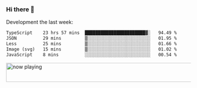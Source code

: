 ### Hi there 👋

Development the last week:
<!--START_SECTION:waka-->

```txt
TypeScript    23 hrs 57 mins  ███████████████████████▓░   94.49 %
JSON          29 mins         ▒░░░░░░░░░░░░░░░░░░░░░░░░   01.95 %
Less          25 mins         ▒░░░░░░░░░░░░░░░░░░░░░░░░   01.66 %
Image (svg)   15 mins         ▒░░░░░░░░░░░░░░░░░░░░░░░░   01.02 %
JavaScript    8 mins          ░░░░░░░░░░░░░░░░░░░░░░░░░   00.54 %
```

<!--END_SECTION:waka-->

<!--
**JASONPANGGO/jasonpanggo** is a ✨ _special_ ✨ repository because its `README.md` (this file) appears on your GitHub profile.

Here are some ideas to get you started:

- 🔭 I’m currently working on ...
- 🌱 I’m currently learning ...
- 👯 I’m looking to collaborate on ...
- 🤔 I’m looking for help with ...
- 💬 Ask me about ...
- 📫 How to reach me: ...
- 😄 Pronouns: ...
- ⚡ Fun fact: ...
-->

<a href="https://volt.fm/user/q8yd9e79csfr57rt" target="_blank"><img src="https://spotify-badge-egoist.vercel.app/api/now-playing" width="540" height="52" alt="now playing"></a>
